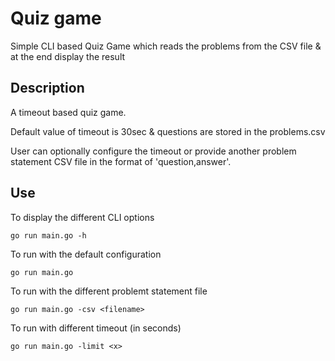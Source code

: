 # Quiz game

Simple CLI based Quiz Game which reads the problems from the CSV file & at the end display the result

## Description

A timeout based quiz game.

Default value of timeout is 30sec & questions are stored in the problems.csv

User can optionally configure the timeout or provide another problem statement CSV file in the format of 'question,answer'.

## Use

To display the different CLI options

```
go run main.go -h
```

To run with the default configuration

```
go run main.go
```

To run with the different problemt statement file

```
go run main.go -csv <filename>
```

To run with different timeout (in seconds)

```
go run main.go -limit <x>
```
